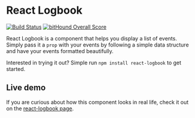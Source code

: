 # React Logbook

[![Build Status](https://travis-ci.org/sergiocruz/react-logbook.svg?branch=master)](https://travis-ci.org/sergiocruz/react-logbook)
[![bitHound Overall Score](https://www.bithound.io/github/sergiocruz/react-logbook/badges/score.svg)](https://www.bithound.io/github/sergiocruz/react-logbook)

React Logbook is a component that helps you display a list of events. Simply pass it a `prop` with your events by following a simple data structure and have your events formatted beautifully.

Interested in trying it out? Simple run `npm install react-logbook` to get started.

## Live demo

If you are curious about how this component looks in real life, check it out on the [react-logbook page](https://sergiocruz.github.io/react-logbook).
